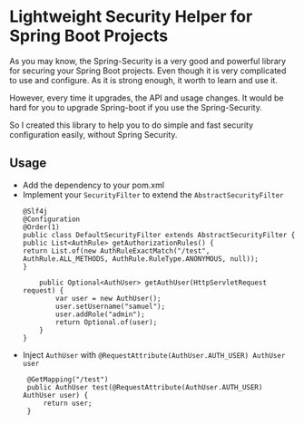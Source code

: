 # Lightweight Security Helper for Spring Boot Projects

As you may know, the Spring-Security is a very good and powerful library for securing your Spring Boot projects. Even though it is very complicated to use and configure. As it is strong enough, it worth to learn and use it.

However, every time it upgrades, the API and usage changes. It would be hard for you to upgrade Spring-boot if you use the Spring-Security.

So I created this library to help you to do simple and fast security configuration easily, without Spring Security.

## Usage
- Add the dependency to your pom.xml
- Implement your `SecurityFilter` to extend the `AbstractSecurityFilter`
  ```
  @Slf4j
  @Configuration
  @Order(1)
  public class DefaultSecurityFilter extends AbstractSecurityFilter {
  public List<AuthRule> getAuthorizationRules() {
  return List.of(new AuthRuleExactMatch("/test", AuthRule.ALL_METHODS, AuthRule.RuleType.ANONYMOUS, null));
  }
  
      public Optional<AuthUser> getAuthUser(HttpServletRequest request) {
          var user = new AuthUser();
          user.setUsername("samuel");
          user.addRole("admin");
          return Optional.of(user);
      }
  }
  ```
- Inject `AuthUser` with `@RequestAttribute(AuthUser.AUTH_USER) AuthUser user`
   ```
    @GetMapping("/test")
    public AuthUser test(@RequestAttribute(AuthUser.AUTH_USER) AuthUser user) {
        return user;
    }
   ```